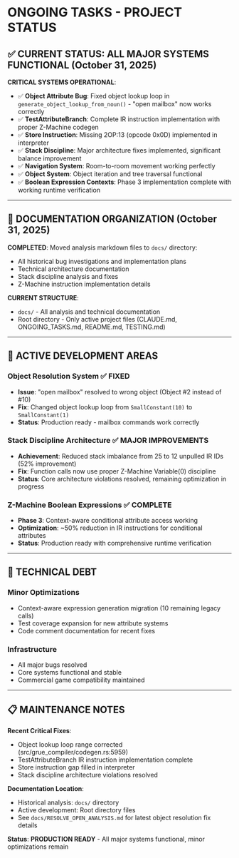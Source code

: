 # ONGOING TASKS - PROJECT STATUS

## ✅ **CURRENT STATUS: ALL MAJOR SYSTEMS FUNCTIONAL** (October 31, 2025)

**CRITICAL SYSTEMS OPERATIONAL**:
- ✅ **Object Attribute Bug**: Fixed object lookup loop in `generate_object_lookup_from_noun()` - "open mailbox" now works correctly
- ✅ **TestAttributeBranch**: Complete IR instruction implementation with proper Z-Machine codegen
- ✅ **Store Instruction**: Missing 2OP:13 (opcode 0x0D) implemented in interpreter
- ✅ **Stack Discipline**: Major architecture fixes implemented, significant balance improvement
- ✅ **Navigation System**: Room-to-room movement working perfectly
- ✅ **Object System**: Object iteration and tree traversal functional
- ✅ **Boolean Expression Contexts**: Phase 3 implementation complete with working runtime verification

---

## 📁 **DOCUMENTATION ORGANIZATION** (October 31, 2025)

**COMPLETED**: Moved analysis markdown files to `docs/` directory:
- All historical bug investigations and implementation plans
- Technical architecture documentation
- Stack discipline analysis and fixes
- Z-Machine instruction implementation details

**CURRENT STRUCTURE**:
- `docs/` - All analysis and technical documentation
- Root directory - Only active project files (CLAUDE.md, ONGOING_TASKS.md, README.md, TESTING.md)

---

## 🎯 **ACTIVE DEVELOPMENT AREAS**

### **Object Resolution System** ✅ **FIXED**
- **Issue**: "open mailbox" resolved to wrong object (Object #2 instead of #10)
- **Fix**: Changed object lookup loop from `SmallConstant(10)` to `SmallConstant(1)`
- **Status**: Production ready - mailbox commands work correctly

### **Stack Discipline Architecture** ✅ **MAJOR IMPROVEMENTS**
- **Achievement**: Reduced stack imbalance from 25 to 12 unpulled IR IDs (52% improvement)
- **Fix**: Function calls now use proper Z-Machine Variable(0) discipline
- **Status**: Core architecture violations resolved, remaining optimization in progress

### **Z-Machine Boolean Expressions** ✅ **COMPLETE**
- **Phase 3**: Context-aware conditional attribute access working
- **Optimization**: ~50% reduction in IR instructions for conditional attributes
- **Status**: Production ready with comprehensive runtime verification

---

## 🔧 **TECHNICAL DEBT**

### **Minor Optimizations**
- Context-aware expression generation migration (10 remaining legacy calls)
- Test coverage expansion for new attribute systems
- Code comment documentation for recent fixes

### **Infrastructure**
- All major bugs resolved
- Core systems functional and stable
- Commercial game compatibility maintained

---

## 📋 **MAINTENANCE NOTES**

**Recent Critical Fixes**:
- Object lookup loop range corrected (src/grue_compiler/codegen.rs:5959)
- TestAttributeBranch IR instruction implementation complete
- Store instruction gap filled in interpreter
- Stack discipline architecture violations resolved

**Documentation Location**:
- Historical analysis: `docs/` directory
- Active development: Root directory files
- See `docs/RESOLVE_OPEN_ANALYSIS.md` for latest object resolution fix details

**Status**: **PRODUCTION READY** - All major systems functional, minor optimizations remain